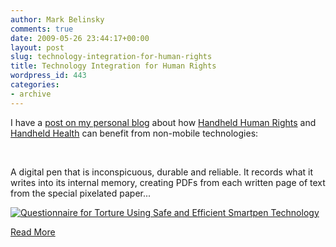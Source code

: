 ```yaml
---
author: Mark Belinsky
comments: true
date: 2009-05-26 23:44:17+00:00
layout: post
slug: technology-integration-for-human-rights
title: Technology Integration for Human Rights
wordpress_id: 443
categories:
- archive
---
```


I have a [post on my personal blog](http://4hours.wordpress.com/2009/05/11/technology-for-human-rights/) about how [Handheld Human Rights](http://www.netsquared.org/projects/handheld-human-rights) and [Handheld Health](http://www.netsquared.org/projects/handheld-health) can benefit from non-mobile technologies:

 

A digital pen that is inconspicuous, durable and reliable. It records what it writes into its internal memory, creating PDFs from each written page of text from the special pixelated paper...

[![Questionnaire for Torture Using Safe and Efficient Smartpen Technology](http://4hours.files.wordpress.com/2009/05/torture-questions.jpg?w=500&h=647)](http://4hours.wordpress.com)

[Read More](http://4hours.wordpress.com/2009/05/11/technology-for-human-rights/)
